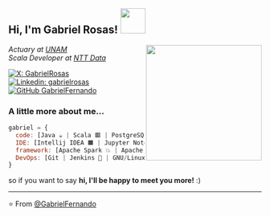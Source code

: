 <h2> Hi, I'm Gabriel Rosas! <img src="https://media1.giphy.com/media/JcFUHp7b9mnj5a01AN/200w.webp?cid=ecf05e47wq9bjmtxf7kaq00768ag1elw2rooyvnm8wktaivn&rid=200w.webp&ct=g" width="50"> </h2>
<img align='right' src="https://media4.giphy.com/media/2Xh8xaZWHHaAMPiwLc/200w.webp" width="230">
<p><em>Actuary at <a href="https://www.unam.mx/">UNAM</a></br>Scala Developer at <a href="https://www.nttdata.com/global/en/">NTT Data
</em></p>

[![X: GabrielRosas](https://img.shields.io/twitter/follow/girsanov?style=social)](https://x.com/girsanov)
[![Linkedin: gabrielrosas](https://img.shields.io/badge/-gabrielrosaszepeda-blue?style=flat-square&logo=Linkedin&logoColor=white&link=https://www.linkedin.com/in/gabriel-rosas-zepeda/)](https://www.linkedin.com/in/gabriel-rosas-zepeda/)
[![GitHub GabrielFernando](https://img.shields.io/github/followers/gabrielfernando01?label=follow&style=social)](https://github.com/gabrielfernando01)

### A little more about me...

```javascript
gabriel = {
  code: [Java ☕ | Scala 🟥 | PostgreSQL 🐘],
  IDE: [Intellij IDEA 🟧 | Jupyter Notebook 🪐],
  framework: [Apache Spark 💥 | Apache Flink 🐿️],
  DevOps: [Git | Jenkins 🤵 | GNU/Linux 🐃🐧]
}
```
so if you want to say <b>hi, I'll be happy to meet you more!</b> :)</em>

---

⭐️ From [@GabrielFernando](https://github.com/gabrielfernando01)

<!---
gabrielfernando01/gabrielfernando01 is a ✨ special ✨ repository because its `README.md` (this file) appears on your GitHub profile.
You can click the Preview link to take a look at your changes.
--->
